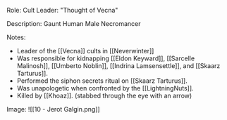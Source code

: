Role: Cult Leader: "Thought of Vecna"

Description: Gaunt Human Male Necromancer

Notes:
- Leader of the [[Vecna]] cults in [[Neverwinter]]
- Was responsible for kidnapping [[Eldon Keyward]], [[Sarcelle Malinosh]], [[Umberto Noblin]], [[Indrina Lamsensettle]], and [[Skaarz Tarturus]].
- Performed the siphon secrets ritual on [[Skaarz Tarturus]].
- Was unapologetic when confronted by the [[LightningNuts]].
- Killed by [[Khoaz]]. (stabbed through the eye with an arrow)

Image: 
![[10 - Jerot Galgin.png]]